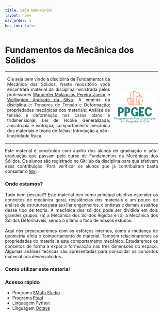 ```yaml
---
title: Seja bem-vindo!
layout: home
nav_order: 1
has_toc: false
---
```


<h1>Fundamentos da Mecânica dos Sólidos</h1>

<table>
  <tr>
    <td style="width:70%;">
      <p align="justify">
        Olá seja bem vindo a disciplina de Fundamentos da Mecânica dos Sólidos. Neste repositório você encontrará material da disciplina ministrada pelos professores <a target="_blank" rel="noopener" href="http://lattes.cnpq.br/2268506213083114">Wanderlei Malaquias Pereira Junior</a> e <a target="_blank" rel="noopener" href="http://lattes.cnpq.br/2449347153075493">Wellington Andrade da Silva</a>. A ementa da disciplina é: Tensores de Tensão e Deformação; propriedades mecânicas dos materiais; Análise de tensão e deformação nos casos plano e tridimensional; Lei de Hooke Generalizada; anisotropia e isotropia; comportamento mecânico dos materiais e teoria de falhas; Introdução a não-linearidade física.
      </p>
    </td>
    <td style="width:30%;"><img src="assets/images/logo-ppgec.png"/></td>  
  </tr>
</table>

<p align="justify">
  Este material é construído com auxílio dos alunos de graduação e pós-graduação que passam pelo curso de Fundamentos da Mecânicas dos Sólidos. Os alunos são registrado no GitHub da disciplina para que efetivem essa contribuição. Para verificar os alunos que já contribuíram basta consultar o <a target="_blank" rel="noopener" href="https://github.com/wmpjrufg/ECC0001/graphs/contributors"><i>link</i></a>.
</p>

<h3>Onde estamos?</h3>

<p align="justify">
  Tudo bem pessoal?! Este material tem como principal objetivo estender os conceitos de mecânica geral, resistências dos materiais e um pouco de análise de estruturas para auxiliar engenheiros, cientistas e demais usuários desse tipo de teoria. A mecânica dos sólidos pode ser dividida em dois grandes grupos: (a) a Mecânica dos Sólidos Rígidos e (b) a Mecânica dos Sólidos Deformáveis, sendo o último o foco de nossos estudos.
  <br><br>
  Aqui nos preocuparemos com os esforços internos, como a mudança de geometria afeta o comportamento do material. Também relacionaremos as propriedades do material a este comportamento mecânico. Estudaremos os conceitos de forma a expor a formulação nas três dimensões do espaço. Algumas análises teóricas são apresentadas para consolidar os conceitos matemáticos desenvolvidos.
</p>

<h3>Como utilizar este material</h3>

<!-- <table>
  <tr>
    <td style="width:70%;">
      <p align="justify">
        Aqui será apresentado algum tipo de curiosidade ou fato relevante do conteúdo.
      </p>
    </td>
    <td style="width:30%;"><center><img src="assets/images/questao.png" width="30%" height="auto"/></center></td>  
  </tr>
  <tr>
    <td style="width:70%;">
      <p align="justify">
        Aqui vamos treinar o conteúdo através de exercícios.
      </p>
    </td>
    <td style="width:30%;"><center><img src="assets/images/cerebro.png" width="30%" height="auto"/></center></td>  
  </tr>
  <tr>
    <td style="width:70%;">
      <p align="justify">
        Aqui você poderá acessar um conteúdo que envolve programação, ou seja, um algoritmo.
      </p>
    </td>
    <td style="width:30%;"><center><img src="assets/images/codigo-fonte.png" width="30%" height="auto"/></center></td>  
  </tr>
  <tr>
    <td style="width:70%;">
      <p align="justify">
        Aqui vamos recuperar algum conceito importante que será empregado no conteúdo.
      </p>
    </td>
    <td style="width:30%;"><center><img src="assets/images/discurso-da-bolha.png" width="30%" height="auto"/></center></td>  
  </tr>
</table> -->

<h3>Acesso rápido</h3>

<ul>
  <li>Programa <a target="_blank" rel="noopener" href="https://smath.com/en-US/view/SMathStudio/download">SMath Studio</a></li>
  <li>Programa <a target="_blank" rel="noopener" href="https://www.ftool.com.br/Ftool/">Ftool</a></li>
  <li>Linguagem <a target="_blank" rel="noopener" href="https://www.python.org/downloads/">Python</a></li>
  <li>Linguagem <a target="_blank" rel="noopener" href="https://octave.org/download">Octave</a></li>
</ul>

